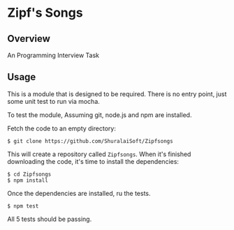 # Zipf's Songs

## Overview

An Programming Interview Task

## Usage

This is a module that is designed to be required. There is no entry point, just
some unit test to run via mocha.

To test the module, Assuming git, node.js and npm are installed.

Fetch the code to an empty directory:

	$ git clone https://github.com/ShuralaiSoft/Zipfsongs

This will create a repository called `Zipfsongs`. When it's finished downloading
the code, it's time to install the dependencies:

	$ cd Zipfsongs
	$ npm install

Once the dependencies are installed, ru the tests.

	$ npm test

All 5 tests should be passing.
